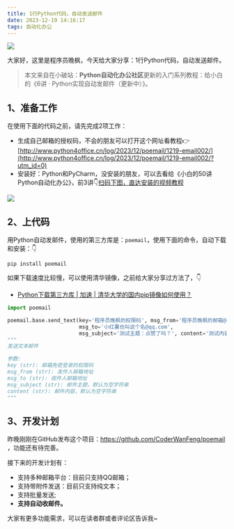 ```yaml
---
title: 1行Python代码，自动发送邮件
date: 2023-12-19 14:16:17
tags: 自动化办公
---
```


![](https://course-1300615378.cos.ap-guangzhou.myqcloud.com/poemail/poemail-course.jpg)


大家好，这里是程序员晚枫，今天给大家分享：1行Python代码，自动发送邮件。

> 本文来自在小破站：**Python自动化办公社区**更新的入门系列教程：给小白的《6讲 · Python实现自动发邮件（更新中）》。

## 1、准备工作

在使用下面的代码之前，请先完成2项工作：
- 生成自己邮箱的授权码，不会的朋友可以打开这个网址看教程👉[http://www.python4office.cn/log/2023/12/poemail/1219-email002/](http://www.python4office.cn/log/2023/12/poemail/1219-email002/?utm_id=0)
- 安装好：Python和PyCharm，没安装的朋友，可以去看给《小白的50讲Python自动化办公》，前3讲👇[扫码下图，直达安装的视频教程](https://www.python-office.com/course/50-python-office.html)

![](https://website-python-1300615378.cos.ap-nanjing.myqcloud.com/%E5%BC%95%E5%AF%BC%E8%B6%85%E9%93%BE%E6%8E%A5%2Fauto-work.jpg)

## 2、上代码

用Python自动发邮件，使用的第三方库是：``poemail``，使用下面的命令，自动下载和安装：👇

```shell
pip install poemail
```

如果下载速度比较慢，可以使用清华镜像，之前给大家分享过方法了，👇

- [Python下载第三方库 | 加速 | 清华大学的国内pip镜像如何使用？](https://www.bilibili.com/video/BV1SM411y7vw/)

```python
import poemail

poemail.base.send_text(key='程序员晚枫的权限码', msg_from='程序员晚枫的邮箱@qq.com',
                       msg_to='小红薯也叫这个名@qq.com',
                       msg_subject='测试主题：点赞了吗？', content='测试内容：记得关注我，看后面的功能更新')
"""
发送文本邮件

参数:
key (str): 邮箱免密登录的权限码
msg_from (str): 发件人邮箱地址
msg_to (str): 收件人邮箱地址
msg_subject (str): 邮件主题，默认为空字符串
content (str): 邮件内容，默认为空字符串
"""
```

## 3、开发计划

昨晚刚刚在GitHub发布这个项目：https://github.com/CoderWanFeng/poemail ，功能还有待完善。

接下来的开发计划有：
- 支持多种邮箱平台：目前只支持QQ邮箱；
- 支持带附件发送：目前只支持纯文本；
- 支持批量发送;
- **支持自动收邮件。**

大家有更多功能需求，可以在读者群或者评论区告诉我~
